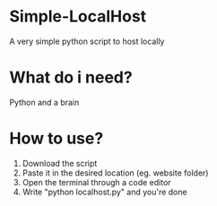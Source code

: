 # Simple-LocalHost
 A very simple python script to host locally

# What do i need?
 Python and a brain

# How to use?
 1. Download the script
 2. Paste it in the desired location (eg. website folder)
 3. Open the terminal through a code editor
 4. Write "python localhost.py" and you're done